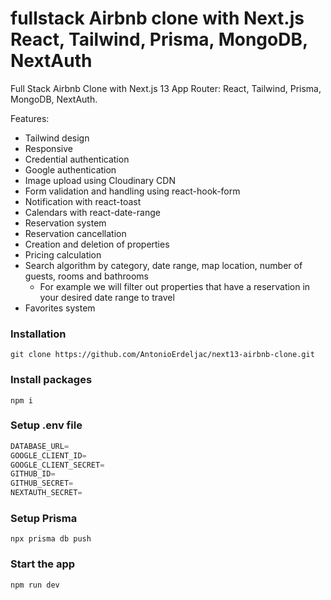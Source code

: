 # fullstack Airbnb clone with Next.js  React, Tailwind, Prisma, MongoDB, NextAuth 



Full Stack Airbnb Clone with Next.js 13 App Router: React, Tailwind, Prisma, MongoDB, NextAuth.

Features:

- Tailwind design
- Responsive
- Credential authentication
- Google authentication
- Image upload using Cloudinary CDN
- Form validation and handling using react-hook-form
- Notification with react-toast
- Calendars with react-date-range
- Reservation system
- Reservation cancellation
- Creation and deletion of properties
- Pricing calculation
- Search algorithm by category, date range, map location, number of guests, rooms and bathrooms
    - For example we will filter out properties that have a reservation in your desired date range to travel
- Favorites system

### Installation

```shell
git clone https://github.com/AntonioErdeljac/next13-airbnb-clone.git
```

### Install packages

```shell
npm i
```

### Setup .env file


```js
DATABASE_URL=
GOOGLE_CLIENT_ID=
GOOGLE_CLIENT_SECRET=
GITHUB_ID=
GITHUB_SECRET=
NEXTAUTH_SECRET=
```

### Setup Prisma

```shell
npx prisma db push

```

### Start the app

```shell
npm run dev
```

